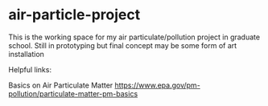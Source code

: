 # air-particle-project

This is the working space for my air particulate/pollution project in graduate school. 
Still in prototyping but final concept may be some form of art installation

Helpful links: 

Basics on Air Particulate Matter 
https://www.epa.gov/pm-pollution/particulate-matter-pm-basics
